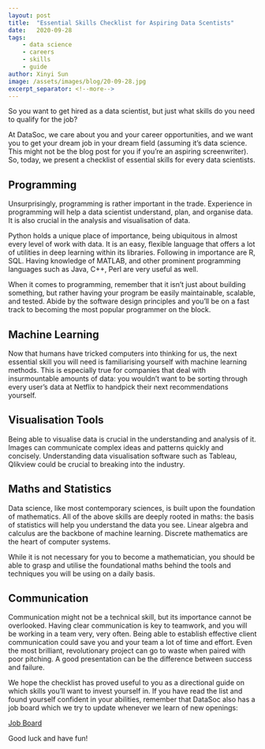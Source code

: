 ```yaml
---
layout: post
title:  "Essential Skills Checklist for Aspiring Data Scentists"
date:   2020-09-28
tags: 
    - data science
    - careers
    - skills
    - guide
author: Xinyi Sun
image: /assets/images/blog/20-09-28.jpg
excerpt_separator: <!--more-->
---
```


So you want to get hired as a data scientist, but just what skills do you need to qualify for the job? 

At DataSoc, we care about you and your career opportunities, and we want you to get your dream job in your dream field (assuming it’s data science. This might not be the blog post for you if you’re an aspiring screenwriter). So, today, we present a checklist of essential skills for every data scientists.

<!--more-->


## Programming

Unsurprisingly, programming is rather important in the trade. Experience in programming will help a data scientist understand, plan, and organise data. It is also crucial in the analysis and visualisation of data.

Python holds a unique place of importance, being ubiquitous in almost every level of work with data. It is an easy, flexible language that offers a lot of utilities in deep learning within its libraries. Following in importance are R, SQL. Having knowledge of MATLAB, and other prominent programming languages such as Java, C++, Perl are very useful as well.

When it comes to programming, remember that it isn’t just about building something, but rather having your program be easily maintainable, scalable, and tested. Abide by the software design principles and you’ll be on a fast track to becoming the most popular programmer on the block.


## Machine Learning

Now that humans have tricked computers into thinking for us, the next essential skill you will need is familiarising yourself with machine learning methods. This is especially true for companies that deal with insurmountable amounts of data: you wouldn’t want to be sorting through every user’s data at Netflix to handpick their next recommendations yourself.


## Visualisation Tools

Being able to visualise data is crucial in the understanding and analysis of it. Images can communicate complex ideas and patterns quickly and concisely. Understanding data visualisation software such as Tableau, Qlikview could be crucial to breaking into the industry.


## Maths and Statistics

Data science, like most contemporary sciences, is built upon the foundation of mathematics. All of the above skills are deeply rooted in maths: the basis of statistics will help you understand the data you see. Linear algebra and calculus are the backbone of machine learning. Discrete mathematics are the heart of computer systems. 

While it is not necessary for you to become a mathematician, you should be able to grasp and utilise the foundational maths behind the tools and techniques you will be using on a daily basis. 


## Communication
Communication might not be a technical skill, but its importance cannot be overlooked. Having clear communication is key to teamwork, and you will be working in a team very, very often. Being able to establish effective client communication could save you and your team a lot of time and effort. Even the most brilliant, revolutionary project can go to waste when paired with poor pitching. A good presentation can be the difference between success and failure. 


We hope the checklist has proved useful to you as a directional guide on which skills you’ll want to invest yourself in. If you have read the list and found yourself confident in your abilities, remember that DataSoc also has a job board which we try to update whenever we learn of new openings:

<a href="https://trello.com/b/iy42OQH1/datasoc-opportunities-board-2020">Job Board</a>

Good luck and have fun!

